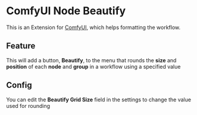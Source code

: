 ﻿# ComfyUI Node Beautify
This is an Extension for [ComfyUI](https://github.com/comfyanonymous/ComfyUI), which helps formatting the workflow.

## Feature
This will add a button, **Beautify**, to the menu that rounds the **size** and **position** of each **node** and **group** in a workflow using a specified value

## Config
You can edit the **Beautify Grid Size** field in the settings to change the value used for rounding
